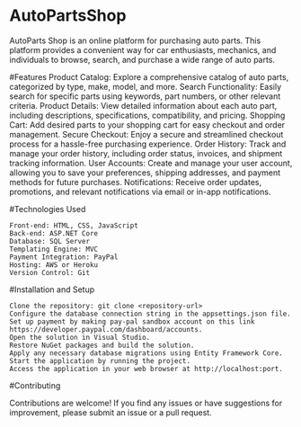 # AutoPartsShop

AutoParts Shop is an online platform for purchasing auto parts. This platform provides a convenient way for car enthusiasts, mechanics, and individuals to browse, search, and purchase a wide range of auto parts.

#Features
    Product Catalog: Explore a comprehensive catalog of auto parts, categorized by type, make, model, and more.
    Search Functionality: Easily search for specific parts using keywords, part numbers, or other relevant criteria.
    Product Details: View detailed information about each auto part, including descriptions, specifications, compatibility, and pricing.
    Shopping Cart: Add desired parts to your shopping cart for easy checkout and order management.
    Secure Checkout: Enjoy a secure and streamlined checkout process for a hassle-free purchasing experience.
    Order History: Track and manage your order history, including order status, invoices, and shipment tracking information.
    User Accounts: Create and manage your user account, allowing you to save your preferences, shipping addresses, and payment methods for future purchases.
    Notifications: Receive order updates, promotions, and relevant notifications via email or in-app notifications.

#Technologies Used

    Front-end: HTML, CSS, JavaScript
    Back-end: ASP.NET Core
    Database: SQL Server
    Templating Engine: MVC
    Payment Integration: PayPal
    Hosting: AWS or Heroku
    Version Control: Git

#Installation and Setup

    Clone the repository: git clone <repository-url>
    Configure the database connection string in the appsettings.json file.
    Set up payment by making pay-pal sandbox account on this link https://developer.paypal.com/dashboard/accounts.
    Open the solution in Visual Studio.
    Restore NuGet packages and build the solution.
    Apply any necessary database migrations using Entity Framework Core.
    Start the application by running the project.
    Access the application in your web browser at http://localhost:port.

#Contributing

Contributions are welcome! If you find any issues or have suggestions for improvement, please submit an issue or a pull request.
